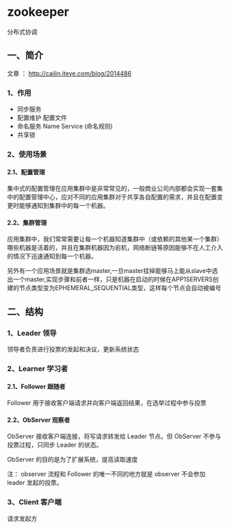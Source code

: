 # zookeeper

分布式协调

## 一、简介

文章 ： http://cailin.iteye.com/blog/2014486

### 1、作用

- 同步服务
- 配置维护 配置文件
- 命名服务 Name Service (命名规则)
- 共享锁

### 2、使用场景

#### 2.1、配置管理

集中式的配置管理在应用集群中是非常常见的，一般商业公司内部都会实现一套集中的配置管理中心，应对不同的应用集群对于共享各自配置的需求，并且在配置变更时能够通知到集群中的每一个机器。

#### 2.2、集群管理

应用集群中，我们常常需要让每一个机器知道集群中（或依赖的其他某一个集群）哪些机器是活着的，并且在集群机器因为宕机，网络断链等原因能够不在人工介入的情况下迅速通知到每一个机器。

另外有一个应用场景就是集群选master,一旦master挂掉能够马上能从slave中选出一个master,实现步骤和前者一样，只是机器在启动的时候在APP1SERVERS创建的节点类型变为EPHEMERAL_SEQUENTIAL类型，这样每个节点会自动被编号


## 二、结构


### 1、Leader 领导

领导者负责进行投票的发起和决议，更新系统状态

### 2、Learner 学习者

#### 2.1、Follower 跟随者

Follower 用于接收客户端请求并向客户端返回结果，在选举过程中参与投票

#### 2.2、ObServer 观察者

ObServer 接收客户端连接，将写请求转发给 Leader 节点。但 ObServer 不参与投票过程，只同步 Leader 的状态。

ObServer 的目的是为了扩展系统，提高读取速度

注：
observer 流程和 Follower 的唯一不同的地方就是 observer 不会参加 leader 发起的投票。

### 3、Client 客户端
请求发起方
